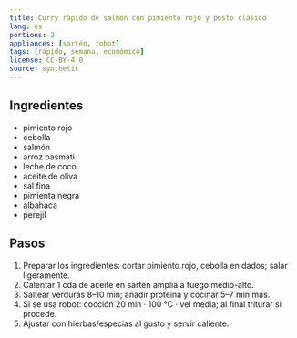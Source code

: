 ```yaml
---
title: Curry rápido de salmón con pimiento rojo y pesto clásico
lang: es
portions: 2
appliances: [sartén, robot]
tags: [rápido, semana, económico]
license: CC-BY-4.0
source: synthetic
---
```

## Ingredientes
- pimiento rojo
- cebolla
- salmón
- arroz basmati
- leche de coco
- aceite de oliva
- sal fina
- pimienta negra
- albahaca
- perejil

## Pasos
1. Preparar los ingredientes: cortar pimiento rojo, cebolla en dados; salar ligeramente.
2. Calentar 1 cda de aceite en sartén amplia a fuego medio-alto.
3. Saltear verduras 8–10 min; añadir proteína y cocinar 5–7 min más.
4. Si se usa robot: cocción 20 min · 100 °C · vel media; al final triturar si procede.
5. Ajustar con hierbas/especias al gusto y servir caliente.
